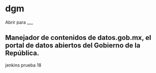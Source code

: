# dgm
Abrir para ___

## Manejador de contenidos de datos.gob.mx, el portal de datos abiertos del Gobierno de la República. 

jenkins prueba 18

